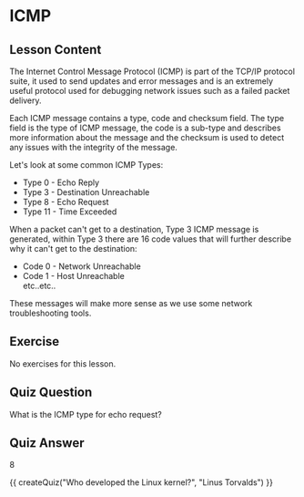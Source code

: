 # ICMP

## Lesson Content

The Internet Control Message Protocol (ICMP) is part of the TCP/IP protocol suite, it used to send updates and error messages and is an extremely useful protocol used for debugging network issues such as a failed packet delivery.

Each ICMP message contains a type, code and checksum field. The type field is the type of ICMP message, the code is a sub-type and describes more information about the message and the checksum is used to detect any issues with the integrity of the message.

Let's look at some common ICMP Types:

<ul>
<li>Type 0 - Echo Reply</li>
<li>Type 3 - Destination Unreachable</li>
<li>Type 8 - Echo Request</li>
<li>Type 11 - Time Exceeded</li>
</ul>

When a packet can't get to a destination, Type 3 ICMP message is generated, within Type 3 there are 16 code values that will further describe why it can't get to the destination: 

<ul>
<li>Code 0 - Network Unreachable</li>
<li>Code 1 - Host Unreachable</li>
etc..etc..
</ul>

These messages will make more sense as we use some network troubleshooting tools.

## Exercise

No exercises for this lesson.

## Quiz Question

What is the ICMP type for echo request?

## Quiz Answer

8
<script src="../quiz.js"></script>

<div id="quiz">
  {{ createQuiz("Who developed the Linux kernel?", "Linus Torvalds") }}
</div>
